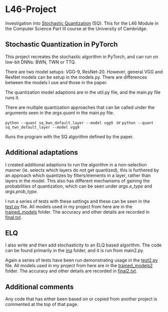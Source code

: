# L46-Project

Investigation into [Stochastic Quantization](https://arxiv.org/pdf/1708.01001.pdf) (SQ). This for the L46 Module in the Computer Science Part III course at the University of Cambridge.

## Stochastic Quantization in PyTorch

This project recreates the stochastic algorithm in PyTorch, and can run on low-bit DNNs: BWN, TWN or TTQ.

There are two model setups: VGG-9, ResNet-20. However, general VGG and ResNet models can be setup in the models.py. There are differences between the models I use and those in the paper.

The quantization model adaptions are in the util.py file, and the main.py file runs it. 

There are multiple quantization approaches that can be called under the arguments seen in the *args.quant* in the main.py file. 

`python --quant sq_bwn_default_layer --model vgg9 `
or 
`python --quant sq_twn_default_layer --model vgg9 `

Runs the program with the SQ algorithm defined by the paper.

## Additional adaptations

I created additional adaptions to run the algorithm in a non-selection manner (ie. selects which layers do not get quantized), this is furthered by an approach which quantizes by filters/elements in a layer, rather than layers in the model. This also has different mechanisms of gaining the probabilities of quantization, which can be seen under *args.e_type* and *args.prob_type*.

I run a series of tests  with these settings and these can be seen in the [test.py](./testing/test.py) file. All models used in my project from here are in the [trained_models](./trained_models/) folder. The accuracy and other details are recorded in [final.txt](./txt_results/final.txt).

## ELQ

I also write and then add stochasticity to an ELQ based algorithm. The code can be found primarily in the [inq](./inq/) folder, and it is run from main2.py.

Again a series of tests have been run demonstrating usage in the [test2.py](./testing/test2.py) file. All models used in my project from here are in the [trained_models2](./trained_models2/) folder. The accuracy and other details are recorded in [final2.txt](./txt_results/final2.txt).

## Additional comments

Any code that has either been based on or copied from another project is commented at the top of that page.
